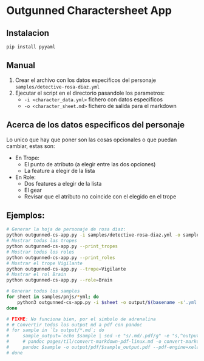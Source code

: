 # Outgunned Charactersheet App

## Instalacion

`pip install pyyaml`

## Manual

1. Crear el archivo con los datos especificos del personaje `samples/detective-rosa-diaz.yml`
2. Ejecutar el script en el directorio pasandole los parametros:
    * `-i <character_data.yml>` fichero con datos especificos
    * `-o <character_sheet.md>` fichero de salida para el markdown

## Acerca de los datos especificos del personaje

Lo unico que hay que poner son las cosas opcionales o que puedan cambiar, estas son:

* En Trope:
    * El punto de atributo (a elegir entre las dos opciones)
    * La feature a elegir de la lista
* En Role:
    * Dos features a elegir de la lista
    * El gear
    * Revisar que el atributo no coincide con el elegido en el trope

## Ejemplos:

```bash
# Generar la hoja de personaje de rosa diaz:
python outgunned-cs-app.py -i samples/detective-rosa-diaz.yml -o samples/detective-rosa-diaz.md
# Mostrar todas las tropes
python outgunned-cs-app.py --print_tropes
# Mostrar todos los roles
python outgunned-cs-app.py --print_roles
# Mostrar el trope Vigilante
python outgunned-cs-app.py --trope=Vigilante
# Mostrar el rol Brain
python outgunned-cs-app.py --role=Brain

# Generar todos los samples
for sheet in samples/pnjs/*yml; do
    python3 outgunned-cs-app.py -i $sheet -o output/$(basename -s'.yml' $sheet).md
done

# FIXME: No funciona bien, por el simbolo de adrenalina
# # Convertir todos los output md a pdf con pandoc
# for sample in `ls output/*.md`; do
#     sample_output=`echo $sample | sed -e "s/.md/.pdf/g" -e "s,^output/,,g"`
#     # pandoc pages/til/convert-markdown-pdf-linux.md -o convert-markdown-pdf.pdf --pdf-engine=xelatex
#     pandoc $sample -o output/pdf/$sample_output.pdf --pdf-engine=xelatex
# done

```
